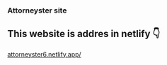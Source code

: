 ### Attorneyster site


## This website is addres in netlify 👇
<a target="_blank"  href="https://attorneyster6.netlify.app/">attorneyster6.netlify.app/</a>
